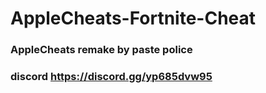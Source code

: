 # AppleCheats-Fortnite-Cheat
### AppleCheats remake by paste police
### discord https://discord.gg/yp685dvw95
